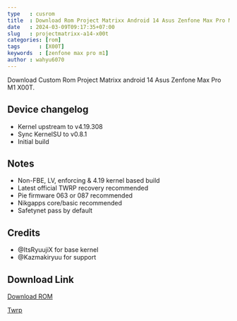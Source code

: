 ```yaml
---
type   : cusrom
title  : Download Rom Project Matrixx Android 14 Asus Zenfone Max Pro M1
date   : 2024-03-09T09:17:35+07:00
slug   : projectmatrixx-a14-x00t
categories: [rom]
tags      : [X00T]
keywords  : [zenfone max pro m1]
author : wahyu6070
---
```


Download Custom Rom Project Matrixx android 14 Asus Zenfone Max Pro M1 X00T.


## Device changelog
- Kernel upstream to v4.19.308
- Sync KernelSU to v0.8.1
- Initial build

## Notes
- Non-FBE, LV, enforcing & 4.19 kernel based build
- Latest official TWRP recovery recommended
- Pie firmware 063 or 087 recommended
- Nikgapps core/basic recommended
- Safetynet pass by default 

## Credits
- @ItsRyuujiX for base kernel
- @Kazmakiryuu for support


## Download Link
[Download ROM](https://telegra.ph/Download-Project-Matrix-1030-Unofficial-Android-14-X00TD-03-02)

[Twrp](https://t.me/ZFMaxProM1Updates/2943)

